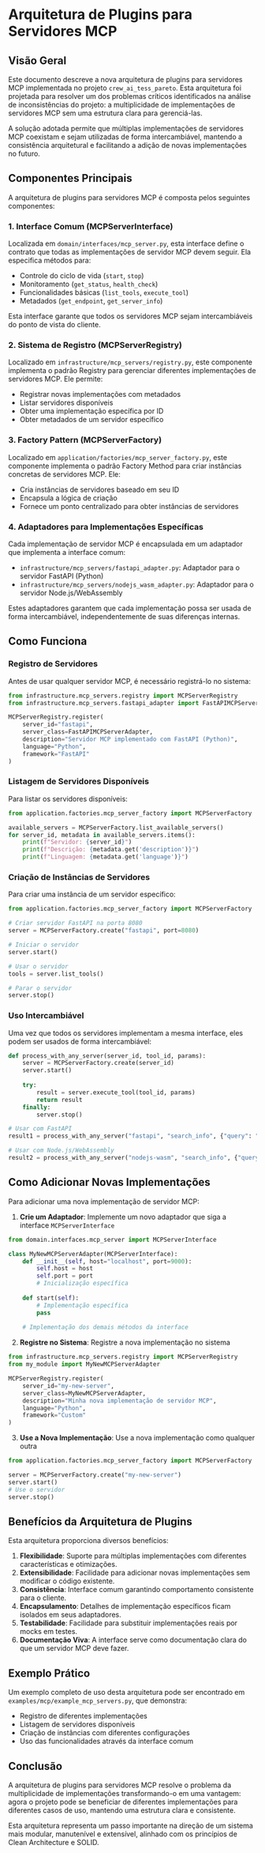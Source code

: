 # Arquitetura de Plugins para Servidores MCP

## Visão Geral

Este documento descreve a nova arquitetura de plugins para servidores MCP implementada no projeto `crew_ai_tess_pareto`. Esta arquitetura foi projetada para resolver um dos problemas críticos identificados na análise de inconsistências do projeto: a multiplicidade de implementações de servidores MCP sem uma estrutura clara para gerenciá-las.

A solução adotada permite que múltiplas implementações de servidores MCP coexistam e sejam utilizadas de forma intercambiável, mantendo a consistência arquitetural e facilitando a adição de novas implementações no futuro.

## Componentes Principais

A arquitetura de plugins para servidores MCP é composta pelos seguintes componentes:

### 1. Interface Comum (MCPServerInterface)

Localizada em `domain/interfaces/mcp_server.py`, esta interface define o contrato que todas as implementações de servidor MCP devem seguir. Ela especifica métodos para:

- Controle do ciclo de vida (`start`, `stop`)
- Monitoramento (`get_status`, `health_check`)
- Funcionalidades básicas (`list_tools`, `execute_tool`)
- Metadados (`get_endpoint`, `get_server_info`)

Esta interface garante que todos os servidores MCP sejam intercambiáveis do ponto de vista do cliente.

### 2. Sistema de Registro (MCPServerRegistry)

Localizado em `infrastructure/mcp_servers/registry.py`, este componente implementa o padrão Registry para gerenciar diferentes implementações de servidores MCP. Ele permite:

- Registrar novas implementações com metadados
- Listar servidores disponíveis
- Obter uma implementação específica por ID
- Obter metadados de um servidor específico

### 3. Factory Pattern (MCPServerFactory)

Localizado em `application/factories/mcp_server_factory.py`, este componente implementa o padrão Factory Method para criar instâncias concretas de servidores MCP. Ele:

- Cria instâncias de servidores baseado em seu ID
- Encapsula a lógica de criação
- Fornece um ponto centralizado para obter instâncias de servidores

### 4. Adaptadores para Implementações Específicas

Cada implementação de servidor MCP é encapsulada em um adaptador que implementa a interface comum:

- `infrastructure/mcp_servers/fastapi_adapter.py`: Adaptador para o servidor FastAPI (Python)
- `infrastructure/mcp_servers/nodejs_wasm_adapter.py`: Adaptador para o servidor Node.js/WebAssembly

Estes adaptadores garantem que cada implementação possa ser usada de forma intercambiável, independentemente de suas diferenças internas.

## Como Funciona

### Registro de Servidores

Antes de usar qualquer servidor MCP, é necessário registrá-lo no sistema:

```python
from infrastructure.mcp_servers.registry import MCPServerRegistry
from infrastructure.mcp_servers.fastapi_adapter import FastAPIMCPServerAdapter

MCPServerRegistry.register(
    server_id="fastapi",
    server_class=FastAPIMCPServerAdapter,
    description="Servidor MCP implementado com FastAPI (Python)",
    language="Python",
    framework="FastAPI"
)
```

### Listagem de Servidores Disponíveis

Para listar os servidores disponíveis:

```python
from application.factories.mcp_server_factory import MCPServerFactory

available_servers = MCPServerFactory.list_available_servers()
for server_id, metadata in available_servers.items():
    print(f"Servidor: {server_id}")
    print(f"Descrição: {metadata.get('description')}")
    print(f"Linguagem: {metadata.get('language')}")
```

### Criação de Instâncias de Servidores

Para criar uma instância de um servidor específico:

```python
from application.factories.mcp_server_factory import MCPServerFactory

# Criar servidor FastAPI na porta 8080
server = MCPServerFactory.create("fastapi", port=8080)

# Iniciar o servidor
server.start()

# Usar o servidor
tools = server.list_tools()

# Parar o servidor
server.stop()
```

### Uso Intercambiável

Uma vez que todos os servidores implementam a mesma interface, eles podem ser usados de forma intercambiável:

```python
def process_with_any_server(server_id, tool_id, params):
    server = MCPServerFactory.create(server_id)
    server.start()
    
    try:
        result = server.execute_tool(tool_id, params)
        return result
    finally:
        server.stop()

# Usar com FastAPI
result1 = process_with_any_server("fastapi", "search_info", {"query": "exemplo"})

# Usar com Node.js/WebAssembly
result2 = process_with_any_server("nodejs-wasm", "search_info", {"query": "exemplo"})
```

## Como Adicionar Novas Implementações

Para adicionar uma nova implementação de servidor MCP:

1. **Crie um Adaptador**: Implemente um novo adaptador que siga a interface `MCPServerInterface`

```python
from domain.interfaces.mcp_server import MCPServerInterface

class MyNewMCPServerAdapter(MCPServerInterface):
    def __init__(self, host="localhost", port=9000):
        self.host = host
        self.port = port
        # Inicialização específica
        
    def start(self):
        # Implementação específica
        pass
    
    # Implementação dos demais métodos da interface
```

2. **Registre no Sistema**: Registre a nova implementação no sistema

```python
from infrastructure.mcp_servers.registry import MCPServerRegistry
from my_module import MyNewMCPServerAdapter

MCPServerRegistry.register(
    server_id="my-new-server",
    server_class=MyNewMCPServerAdapter,
    description="Minha nova implementação de servidor MCP",
    language="Python",
    framework="Custom"
)
```

3. **Use a Nova Implementação**: Use a nova implementação como qualquer outra

```python
from application.factories.mcp_server_factory import MCPServerFactory

server = MCPServerFactory.create("my-new-server")
server.start()
# Use o servidor
server.stop()
```

## Benefícios da Arquitetura de Plugins

Esta arquitetura proporciona diversos benefícios:

1. **Flexibilidade**: Suporte para múltiplas implementações com diferentes características e otimizações.
2. **Extensibilidade**: Facilidade para adicionar novas implementações sem modificar o código existente.
3. **Consistência**: Interface comum garantindo comportamento consistente para o cliente.
4. **Encapsulamento**: Detalhes de implementação específicos ficam isolados em seus adaptadores.
5. **Testabilidade**: Facilidade para substituir implementações reais por mocks em testes.
6. **Documentação Viva**: A interface serve como documentação clara do que um servidor MCP deve fazer.

## Exemplo Prático

Um exemplo completo de uso desta arquitetura pode ser encontrado em `examples/mcp/example_mcp_servers.py`, que demonstra:

- Registro de diferentes implementações
- Listagem de servidores disponíveis
- Criação de instâncias com diferentes configurações
- Uso das funcionalidades através da interface comum

## Conclusão

A arquitetura de plugins para servidores MCP resolve o problema da multiplicidade de implementações transformando-o em uma vantagem: agora o projeto pode se beneficiar de diferentes implementações para diferentes casos de uso, mantendo uma estrutura clara e consistente.

Esta arquitetura representa um passo importante na direção de um sistema mais modular, manutenível e extensível, alinhado com os princípios de Clean Architecture e SOLID. 